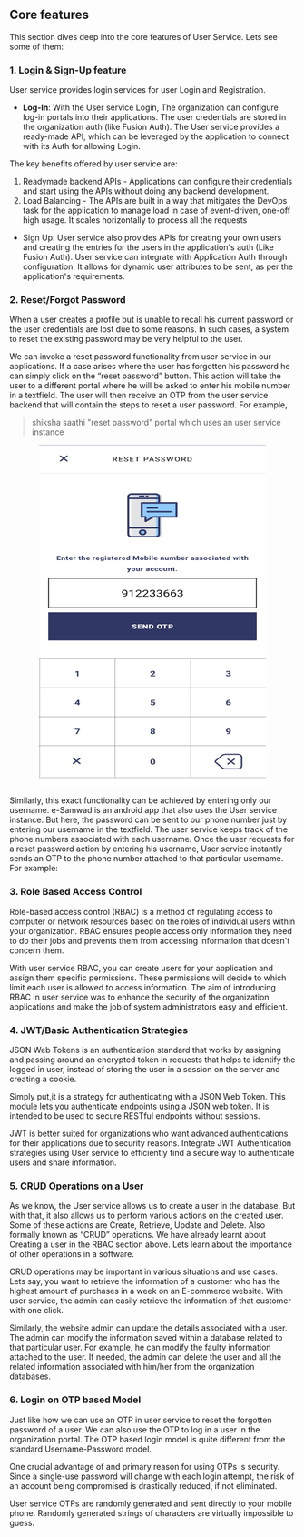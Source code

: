 ## Core features

This section dives deep into the core features of User Service. Lets see some of them:

### 1. Login & Sign-Up feature

User service provides login services for user Login and Registration. 

- **Log-In**: With the User service Login, The organization can configure log-in portals into their  applications. The user credentials are stored in the organization auth (like Fusion Auth). The User service provides a ready-made API, which can be leveraged by the application to connect with its Auth for allowing Login.

The key benefits offered by user service are:

1. Readymade backend APIs - Applications can configure their credentials and start using the APIs without doing any backend development. 
2. Load Balancing - The APIs are built in a way that mitigates the DevOps task for the application to manage load in case of event-driven, one-off high usage. It scales horizontally to process all the requests

- Sign Up: User service also provides APIs for creating your own users and creating the entries for the users in the application's auth (Like Fusion Auth). User service can integrate with Application Auth through configuration. It allows for dynamic user attributes to be sent, as per the application's requirements.

### 2. Reset/Forgot Password 

When a user creates a profile but is unable to recall his current password or the user credentials are lost due to some reasons. In such cases, a system to reset the existing password may be very helpful to the user. 

We can invoke a reset password functionality from user service in our applications. If a case arises where the user has forgotten his password he can simply click on the “reset password” button. This action will take the user to a different portal where he will be asked to enter his mobile number in a textfield. The user will then receive an OTP from the user service backend that will contain the steps to reset a user password. For example,

>shiksha saathi "reset password" portal which uses an user service instance

<p align="center">
<img src="images/reset.jpg" width="400" height="600"/>
</p>

Similarly, this exact functionality can be achieved by entering only our username. e-Samwad is an android app that also uses the User service instance. But here, the password can be sent to our phone number just by entering our username in the textfield. 
The user service keeps track of the phone numbers associated with each username. Once the user requests for a reset password action by entering his username, User service instantly sends an OTP to the phone number attached to that particular username. For example:

### 3. Role Based Access Control

Role-based access control (RBAC) is a method of regulating access to computer or network resources based on the roles of individual users within your organization. RBAC ensures people access only information they need to do their jobs and prevents them from accessing information that doesn't concern them.

With user service RBAC, you can create users for your application and assign them specific permissions. These permissions will decide to which limit each user is allowed to access information. The aim of introducing RBAC in user service was to enhance the security of the organization applications and make the job of system administrators easy and efficient.


### 4. JWT/Basic Authentication Strategies

JSON Web Tokens is an authentication standard that works by assigning and passing around an encrypted token in requests that helps to identify the logged in user, instead of storing the user in a session on the server and creating a cookie.

Simply put,it is a strategy for authenticating with a JSON Web Token. This module lets you authenticate endpoints using a JSON web token. It is intended to be used to secure RESTful endpoints without sessions. 

JWT is better suited for organizations who want advanced authentications for their applications due to security reasons. Integrate JWT Authentication strategies using User service to efficiently find a secure way to authenticate users and share information. 

### 5. CRUD Operations on a User

As we know, the User service allows us to create a user in the database. But with that, it also allows us to perform various actions on the created user. Some of these actions are Create, Retrieve, Update and Delete. Also formally known as “CRUD” operations. We have already learnt about Creating a user in the RBAC section above. Lets learn about the importance of other operations in a software.

CRUD operations may be important in various situations and use cases. Lets say, you want to retrieve the information of a customer who has the highest amount of purchases in a week on an E-commerce website. With user service, the admin can easily retrieve the information of that customer with one click.

Similarly, the website admin can update the details associated with a user. The admin can modify the information saved within a database related to that particular user. For example, he can modify the faulty information attached to the user. If needed, the admin can delete the user and all the related information associated with him/her from the organization databases.

### 6. Login on OTP based Model

Just like how we can use an OTP in user service to reset the forgotten password of a user. We can also use the OTP to log in a user in the organization portal. The OTP based login model is quite different from the standard Username-Password model.

One crucial advantage of and primary reason for using OTPs is security. Since a single-use password will change with each login attempt, the risk of an account being compromised is drastically reduced, if not eliminated. 

User service OTPs are randomly generated and sent directly to your mobile phone. Randomly generated strings of characters are virtually impossible to guess.

